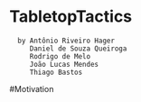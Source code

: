 # TabletopTactics
      by Antônio Riveiro Hager
         Daniel de Souza Queiroga
         Rodrigo de Melo
         João Lucas Mendes
         Thiago Bastos
         
#Motivation
